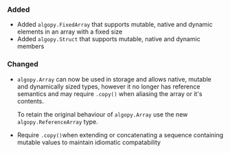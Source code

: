 <!--
A new scriv changelog fragment.

Uncomment the section that is right (remove the HTML comment wrapper).
For top level release notes, leave all the headers commented out.
-->

<!--
### Removed

- A bullet item for the Removed category.

-->
### Added

- Added `algopy.FixedArray` that supports mutable, native and dynamic elements in an array with a fixed size
- Added `algopy.Struct` that supports mutable, native and dynamic members

### Changed

- `algopy.Array` can now be used in storage and allows native, mutable and dynamically sized types, 
   however it no longer has reference semantics and may require `.copy()` when aliasing the array or it's contents.

   To retain the original behaviour of `algopy.Array` use the new `algopy.ReferenceArray` type. 

-  Require `.copy()`when extending or concatenating a sequence containing mutable values to maintain idiomatic compatability

<!--
### Deprecated

- A bullet item for the Deprecated category.

-->
<!--
### Fixed

- A bullet item for the Fixed category.

-->
<!--
### Security

- A bullet item for the Security category.

-->

